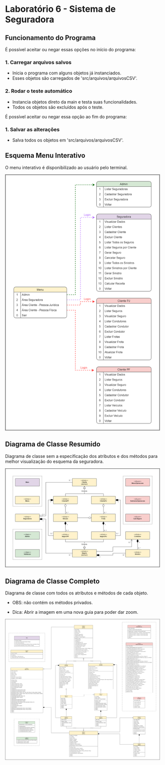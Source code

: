 # Laboratório 6 - Sistema de Seguradora

## Funcionamento do Programa
É possível aceitar ou negar essas opções no início do programa:

### 1. Carregar arquivos salvos
* Inicia o programa com alguns objetos já instanciados.
* Esses objetos são carregados de 'src/arquivos/arquivosCSV'.

### 2. Rodar o teste automático
* Instancia objetos direto da main e testa suas funcionalidades.
* Todos os objetos são excluídos após o teste.

É possível aceitar ou negar essa opção ao fim do programa:

### 1. Salvar as alterações
* Salva todos os objetos em 'src/arquivos/arquivosCSV'.

## Esquema Menu Interativo
O menu interativo é disponibilizado ao usuário pelo terminal.

![](https://github.com/phdaccache/MC322/blob/main/Lab05/images/Menu_Interativo.png)

## Diagrama de Classe Resumido
Diagrama de classe sem a especificação dos atributos e dos métodos para melhor visualização do esquema da seguradora.

![](https://github.com/phdaccache/MC322/blob/main/Lab05/images/Diagrama_Resumido.png)

## Diagrama de Classe Completo
Diagrama de classe com todos os atributos e métodos de cada objeto.

* OBS: não contém os métodos privados.

* Dica: Abrir a imagem em uma nova guia para poder dar zoom.

![](https://github.com/phdaccache/MC322/blob/main/Lab05/images/Diagrama_Completo.png)
